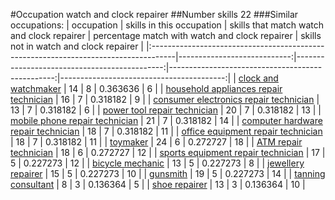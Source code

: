 #Occupation watch and clock repairer
##Number skills 22
###Similar occupations:
| occupation                                                                          |   skills in this occupation |   skills that match watch and clock repairer |   percentage match with watch and clock repairer |   skills not in watch and clock repairer |
|:------------------------------------------------------------------------------------|----------------------------:|---------------------------------------------:|-------------------------------------------------:|-----------------------------------------:|
| [clock and watchmaker](clock_and_watchmaker.md)                                     |                          14 |                                            8 |                                         0.363636 |                                        6 |
| [household appliances repair technician](household_appliances_repair_technician.md) |                          16 |                                            7 |                                         0.318182 |                                        9 |
| [consumer electronics repair technician](consumer_electronics_repair_technician.md) |                          13 |                                            7 |                                         0.318182 |                                        6 |
| [power tool repair technician](power_tool_repair_technician.md)                     |                          20 |                                            7 |                                         0.318182 |                                       13 |
| [mobile phone repair technician](mobile_phone_repair_technician.md)                 |                          21 |                                            7 |                                         0.318182 |                                       14 |
| [computer hardware repair technician](computer_hardware_repair_technician.md)       |                          18 |                                            7 |                                         0.318182 |                                       11 |
| [office equipment repair technician](office_equipment_repair_technician.md)         |                          18 |                                            7 |                                         0.318182 |                                       11 |
| [toymaker](toymaker.md)                                                             |                          24 |                                            6 |                                         0.272727 |                                       18 |
| [ATM repair technician](ATM_repair_technician.md)                                   |                          18 |                                            6 |                                         0.272727 |                                       12 |
| [sports equipment repair technician](sports_equipment_repair_technician.md)         |                          17 |                                            5 |                                         0.227273 |                                       12 |
| [bicycle mechanic](bicycle_mechanic.md)                                             |                          13 |                                            5 |                                         0.227273 |                                        8 |
| [jewellery repairer](jewellery_repairer.md)                                         |                          15 |                                            5 |                                         0.227273 |                                       10 |
| [gunsmith](gunsmith.md)                                                             |                          19 |                                            5 |                                         0.227273 |                                       14 |
| [tanning consultant](tanning_consultant.md)                                         |                           8 |                                            3 |                                         0.136364 |                                        5 |
| [shoe repairer](shoe_repairer.md)                                                   |                          13 |                                            3 |                                         0.136364 |                                       10 |
